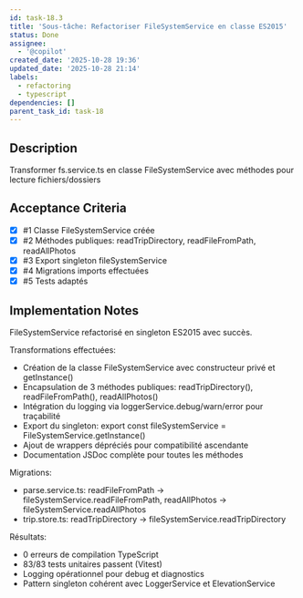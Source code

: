 ```yaml
---
id: task-18.3
title: 'Sous-tâche: Refactoriser FileSystemService en classe ES2015'
status: Done
assignee:
  - '@copilot'
created_date: '2025-10-28 19:36'
updated_date: '2025-10-28 21:14'
labels:
  - refactoring
  - typescript
dependencies: []
parent_task_id: task-18
---
```


## Description

<!-- SECTION:DESCRIPTION:BEGIN -->
Transformer fs.service.ts en classe FileSystemService avec méthodes pour lecture fichiers/dossiers
<!-- SECTION:DESCRIPTION:END -->

## Acceptance Criteria
<!-- AC:BEGIN -->
- [x] #1 Classe FileSystemService créée
- [x] #2 Méthodes publiques: readTripDirectory, readFileFromPath, readAllPhotos
- [x] #3 Export singleton fileSystemService
- [x] #4 Migrations imports effectuées
- [x] #5 Tests adaptés
<!-- AC:END -->

## Implementation Notes

<!-- SECTION:NOTES:BEGIN -->
FileSystemService refactorisé en singleton ES2015 avec succès.

Transformations effectuées:
- Création de la classe FileSystemService avec constructeur privé et getInstance()
- Encapsulation de 3 méthodes publiques: readTripDirectory(), readFileFromPath(), readAllPhotos()
- Intégration du logging via loggerService.debug/warn/error pour traçabilité
- Export du singleton: export const fileSystemService = FileSystemService.getInstance()
- Ajout de wrappers dépréciés pour compatibilité ascendante
- Documentation JSDoc complète pour toutes les méthodes

Migrations:
- parse.service.ts: readFileFromPath → fileSystemService.readFileFromPath, readAllPhotos → fileSystemService.readAllPhotos
- trip.store.ts: readTripDirectory → fileSystemService.readTripDirectory

Résultats:
- 0 erreurs de compilation TypeScript
- 83/83 tests unitaires passent (Vitest)
- Logging opérationnel pour debug et diagnostics
- Pattern singleton cohérent avec LoggerService et ElevationService
<!-- SECTION:NOTES:END -->

